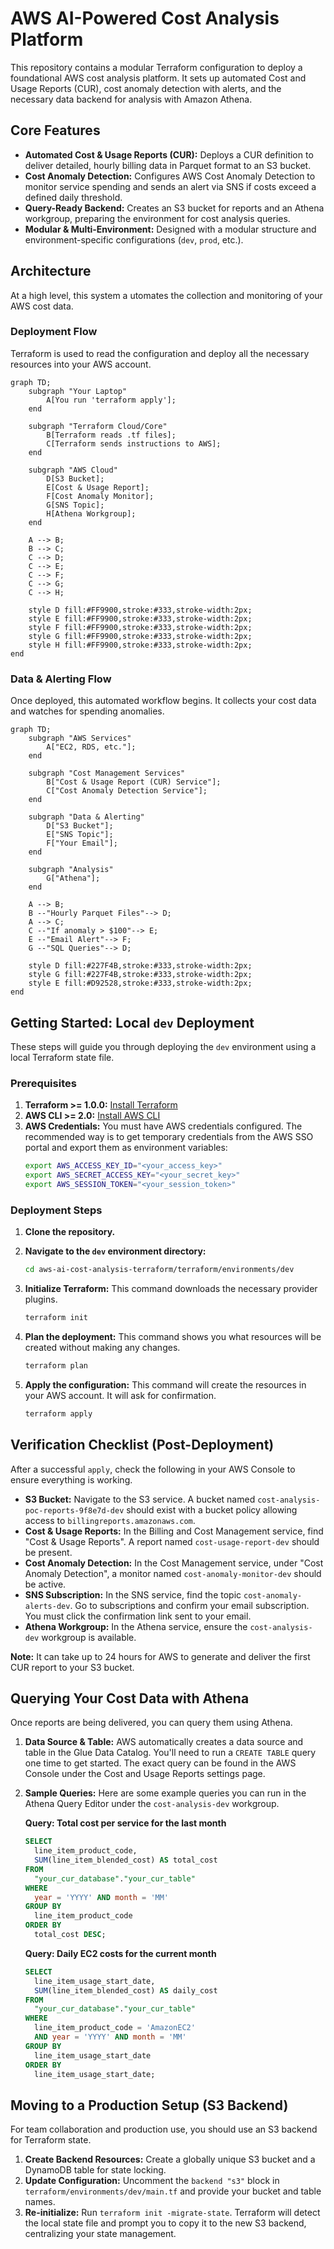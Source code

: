 # AWS AI-Powered Cost Analysis Platform

This repository contains a modular Terraform configuration to deploy a foundational AWS cost analysis platform. It sets up automated Cost and Usage Reports (CUR), cost anomaly detection with alerts, and the necessary data backend for analysis with Amazon Athena.

## Core Features

- **Automated Cost & Usage Reports (CUR):** Deploys a CUR definition to deliver detailed, hourly billing data in Parquet format to an S3 bucket.
- **Cost Anomaly Detection:** Configures AWS Cost Anomaly Detection to monitor service spending and sends an alert via SNS if costs exceed a defined daily threshold.
- **Query-Ready Backend:** Creates an S3 bucket for reports and an Athena workgroup, preparing the environment for cost analysis queries.
- **Modular & Multi-Environment:** Designed with a modular structure and environment-specific configurations (`dev`, `prod`, etc.).

## Architecture

At a high level, this system a
utomates the collection and monitoring of your AWS cost data.

### Deployment Flow

Terraform is used to read the configuration and deploy all the necessary resources into your AWS account.

```mermaid
graph TD;
    subgraph "Your Laptop"
        A[You run 'terraform apply'];
    end

    subgraph "Terraform Cloud/Core"
        B[Terraform reads .tf files];
        C[Terraform sends instructions to AWS];
    end

    subgraph "AWS Cloud"
        D[S3 Bucket];
        E[Cost & Usage Report];
        F[Cost Anomaly Monitor];
        G[SNS Topic];
        H[Athena Workgroup];
    end

    A --> B;
    B --> C;
    C --> D;
    C --> E;
    C --> F;
    C --> G;
    C --> H;

    style D fill:#FF9900,stroke:#333,stroke-width:2px;
    style E fill:#FF9900,stroke:#333,stroke-width:2px;
    style F fill:#FF9900,stroke:#333,stroke-width:2px;
    style G fill:#FF9900,stroke:#333,stroke-width:2px;
    style H fill:#FF9900,stroke:#333,stroke-width:2px;
end
```

### Data & Alerting Flow

Once deployed, this automated workflow begins. It collects your cost data and watches for spending anomalies.

```mermaid
graph TD;
    subgraph "AWS Services"
        A["EC2, RDS, etc."];
    end

    subgraph "Cost Management Services"
        B["Cost & Usage Report (CUR) Service"];
        C["Cost Anomaly Detection Service"];
    end

    subgraph "Data & Alerting"
        D["S3 Bucket"];
        E["SNS Topic"];
        F["Your Email"];
    end
    
    subgraph "Analysis"
        G["Athena"];
    end

    A --> B;
    B --"Hourly Parquet Files"--> D;
    A --> C;
    C --"If anomaly > $100"--> E;
    E --"Email Alert"--> F;
    G --"SQL Queries"--> D;

    style D fill:#227F4B,stroke:#333,stroke-width:2px;
    style G fill:#227F4B,stroke:#333,stroke-width:2px;
    style E fill:#D92528,stroke:#333,stroke-width:2px;
end
```

## Getting Started: Local `dev` Deployment

These steps will guide you through deploying the `dev` environment using a local Terraform state file.

### Prerequisites

1.  **Terraform >= 1.0.0:** [Install Terraform](https://learn.hashicorp.com/tutorials/terraform/install-cli)
2.  **AWS CLI >= 2.0:** [Install AWS CLI](https://docs.aws.amazon.com/cli/latest/userguide/getting-started-install.html)
3.  **AWS Credentials:** You must have AWS credentials configured. The recommended way is to get temporary credentials from the AWS SSO portal and export them as environment variables:
    ```bash
    export AWS_ACCESS_KEY_ID="<your_access_key>"
    export AWS_SECRET_ACCESS_KEY="<your_secret_key>"
    export AWS_SESSION_TOKEN="<your_session_token>"
    ```

### Deployment Steps

1.  **Clone the repository.**

2.  **Navigate to the `dev` environment directory:**
    ```bash
    cd aws-ai-cost-analysis-terraform/terraform/environments/dev
    ```

3.  **Initialize Terraform:**
    This command downloads the necessary provider plugins.
    ```bash
    terraform init
    ```

4.  **Plan the deployment:**
    This command shows you what resources will be created without making any changes.
    ```bash
    terraform plan
    ```

5.  **Apply the configuration:**
    This command will create the resources in your AWS account. It will ask for confirmation.
    ```bash
    terraform apply
    ```

## Verification Checklist (Post-Deployment)

After a successful `apply`, check the following in your AWS Console to ensure everything is working.

*   **S3 Bucket:** Navigate to the S3 service. A bucket named `cost-analysis-poc-reports-9f8e7d-dev` should exist with a bucket policy allowing access to `billingreports.amazonaws.com`.
*   **Cost & Usage Reports:** In the Billing and Cost Management service, find "Cost & Usage Reports". A report named `cost-usage-report-dev` should be present.
*   **Cost Anomaly Detection:** In the Cost Management service, under "Cost Anomaly Detection", a monitor named `cost-anomaly-monitor-dev` should be active.
*   **SNS Subscription:** In the SNS service, find the topic `cost-anomaly-alerts-dev`. Go to subscriptions and confirm your email subscription. You must click the confirmation link sent to your email.
*   **Athena Workgroup:** In the Athena service, ensure the `cost-analysis-dev` workgroup is available.

**Note:** It can take up to 24 hours for AWS to generate and deliver the first CUR report to your S3 bucket.

## Querying Your Cost Data with Athena

Once reports are being delivered, you can query them using Athena.

1.  **Data Source & Table:** AWS automatically creates a data source and table in the Glue Data Catalog. You'll need to run a `CREATE TABLE` query one time to get started. The exact query can be found in the AWS Console under the Cost and Usage Reports settings page.
2.  **Sample Queries:** Here are some example queries you can run in the Athena Query Editor under the `cost-analysis-dev` workgroup.

    **Query: Total cost per service for the last month**
    ```sql
    SELECT
      line_item_product_code,
      SUM(line_item_blended_cost) AS total_cost
    FROM
      "your_cur_database"."your_cur_table"
    WHERE
      year = 'YYYY' AND month = 'MM'
    GROUP BY
      line_item_product_code
    ORDER BY
      total_cost DESC;
    ```

    **Query: Daily EC2 costs for the current month**
    ```sql
    SELECT
      line_item_usage_start_date,
      SUM(line_item_blended_cost) AS daily_cost
    FROM
      "your_cur_database"."your_cur_table"
    WHERE
      line_item_product_code = 'AmazonEC2'
      AND year = 'YYYY' AND month = 'MM'
    GROUP BY
      line_item_usage_start_date
    ORDER BY
      line_item_usage_start_date;
    ```

## Moving to a Production Setup (S3 Backend)

For team collaboration and production use, you should use an S3 backend for Terraform state.

1.  **Create Backend Resources:** Create a globally unique S3 bucket and a DynamoDB table for state locking.
2.  **Update Configuration:** Uncomment the `backend "s3"` block in `terraform/environments/dev/main.tf` and provide your bucket and table names.
3.  **Re-initialize:** Run `terraform init -migrate-state`. Terraform will detect the local state file and prompt you to copy it to the new S3 backend, centralizing your state management. 